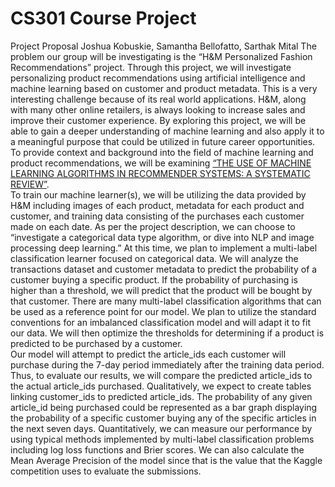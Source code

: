 # CS301 Course Project
Project Proposal
Joshua Kobuskie, Samantha Bellofatto, Sarthak Mital
    The problem our group will be investigating is the “H&M Personalized Fashion Recommendations” project. Through this project, we will investigate personalizing product recommendations using artificial intelligence and machine learning based on customer and product metadata. This is a very interesting challenge because of its real world applications. H&M, along with many other online retailers, is always looking to increase sales and improve their customer experience. By exploring this project, we will be able to gain a deeper understanding of machine learning and also apply it to a meaningful purpose that could be utilized in future career opportunities. To provide context and background into the field of machine learning and product recommendations, we will be examining [“THE USE OF MACHINE LEARNING ALGORITHMS IN RECOMMENDER SYSTEMS: A SYSTEMATIC REVIEW”](https://www.ijrar.org/papers/IJRAR19K2241.pdf).<br>
    To train our machine learner(s), we will be utilizing the data provided by H&M including images of each product, metadata for each product and customer, and training data consisting of the purchases each customer made on each date. As per the project description, we can choose to “investigate a categorical data type algorithm, or dive into NLP and image processing deep learning.” At this time, we plan to implement a multi-label classification learner focused on categorical data. We will analyze the transactions dataset and customer metadata to predict the probability of a customer buying a specific product. If the probability of purchasing is higher than a threshold, we will predict that the product will be bought by that customer. There are many multi-label classification algorithms that can be used as a reference point for our model. We plan to utilize the standard conventions for an imbalanced classification model and will adapt it to fit our data. We will then optimize the thresholds for determining if a product is predicted to be purchased by a customer.<br>
    Our model will attempt to predict the article_ids each customer will purchase during the 7-day period immediately after the training data period. Thus, to evaluate our results, we will compare the predicted article_ids to the actual article_ids purchased. Qualitatively, we expect to create tables linking customer_ids to predicted article_ids. The probability of any given article_id being purchased could be represented as a bar graph displaying the probability of a specific customer buying any of the specific articles in the next seven days. Quantitatively, we can measure our performance by using typical methods implemented by multi-label classification problems including log loss functions and Brier scores. We can also calculate the Mean Average Precision of the model since that is the value that the Kaggle competition uses to evaluate the submissions.<br>
